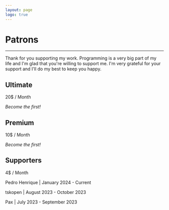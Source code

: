 ```yaml
---
layout: page
logo: true
---
```


# Patrons

---

Thank for you supporting my work. Programming is a very big part of my life and I'm glad that you're willing to support me. I'm very grateful for your support and I'll do my best to keep you happy.

## Ultimate

20$ / Month

*Become the first!*

## Premium

10$ / Month

*Become the first!*

## Supporters

4$ / Month

Pedro Henrique \| January 2024 - Current

tskopen \| August 2023 - October 2023

Pax \| July 2023 - September 2023
